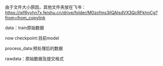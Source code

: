 由于文件大小原因，其他文件夹放在飞书：https://qif6yvhn7x.feishu.cn/drive/folder/M0zofms3jlQAIsdVX3QcRFkhnCg?from=from_copylink

data：train原始数据

now checkpoint:目前model

process_data:预处理后的数据

rawdata：原始数据及提交格式
